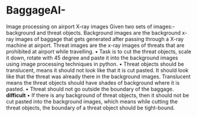 # BaggageAI-
Image processing on airport X-ray images 
Given two sets of images:- background and threat objects. Background images are the
background x-ray images of baggage that gets generated after passing through a X-ray machine at
airport. Threat images are the x-ray images of threats that are prohibited at airport while travelling.
• Task is to cut the threat objects, scale it down, rotate with 45 degree and paste it
into the background images using image processing techniques in python.
• Threat objects should be translucent, means it should not look like that it is cut pasted. It
should look like that the threat was already there in the background images. Translucent
means the threat objects should have shades of background where it is pasted.
• Threat should not go outside the boundary of the baggage. **difficult**
• If there is any background of threat objects, then it should not be cut pasted into the
background images, which means while cutting the threat objects, the boundary of a threat
object should be tight-bound.
